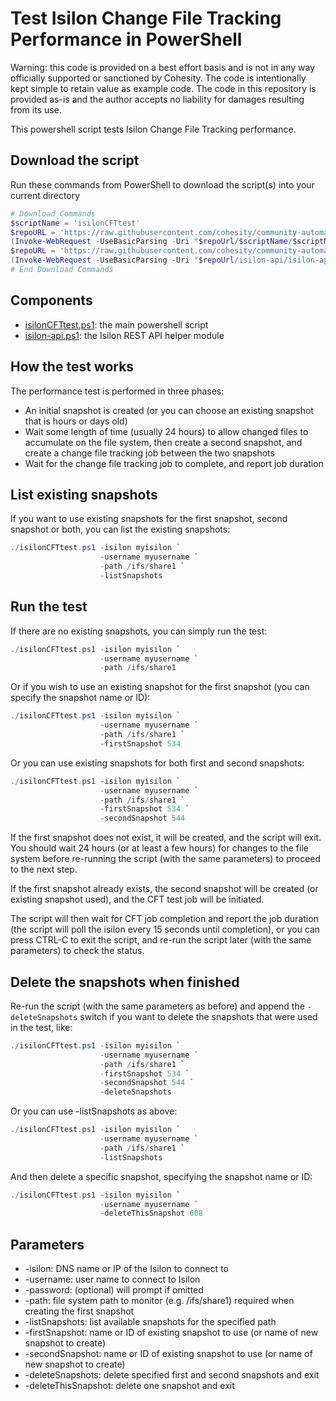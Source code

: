 # Test Isilon Change File Tracking Performance in PowerShell

Warning: this code is provided on a best effort basis and is not in any way officially supported or sanctioned by Cohesity. The code is intentionally kept simple to retain value as example code. The code in this repository is provided as-is and the author accepts no liability for damages resulting from its use.

This powershell script tests Isilon Change File Tracking performance.

## Download the script

Run these commands from PowerShell to download the script(s) into your current directory

```powershell
# Download Commands
$scriptName = 'isilonCFTtest'
$repoURL = 'https://raw.githubusercontent.com/cohesity/community-automation-samples/main/powershell'
(Invoke-WebRequest -UseBasicParsing -Uri "$repoUrl/$scriptName/$scriptName.ps1").content | Out-File "$scriptName.ps1"; (Get-Content "$scriptName.ps1") | Set-Content "$scriptName.ps1"
$repoURL = 'https://raw.githubusercontent.com/cohesity/community-automation-samples/main/powershell'
(Invoke-WebRequest -UseBasicParsing -Uri "$repoUrl/isilon-api/isilon-api.ps1").content | Out-File "isilon-api.ps1"; (Get-Content "isilon-api.ps1") | Set-Content "isilon-api.ps1"
# End Download Commands
```

## Components

* [isilonCFTtest.ps1](https://raw.githubusercontent.com/cohesity/community-automation-samples/main/powershell/isilonCFTtest/isilonCFTtest.ps1): the main powershell script
* [isilon-api.ps1](https://raw.githubusercontent.com/cohesity/community-automation-samples/main/powershell/isilon-api/isilon-api.ps1): the Isilon REST API helper module

## How the test works

The performance test is performed in three phases:

* An initial snapshot is created (or you can choose an existing snapshot that is hours or days old)
* Wait some length of time (usually 24 hours) to allow changed files to accumulate on the file system, then create a second snapshot, and create a change file tracking job between the two snapshots
* Wait for the change file tracking job to complete, and report job duration

## List existing snapshots

If you want to use existing snapshots for the first snapshot, second snapshot or both, you can list the existing snapshots:

```powershell
./isilonCFTtest.ps1 -isilon myisilon `
                    -username myusername `
                    -path /ifs/share1 `
                    -listSnapshots
```

## Run the test

If there are no existing snapshots, you can simply run the test:

```powershell
./isilonCFTtest.ps1 -isilon myisilon `
                    -username myusername `
                    -path /ifs/share1
```

Or if you wish to use an existing snapshot for the first snapshot (you can specify the snapshot name or ID):

```powershell
./isilonCFTtest.ps1 -isilon myisilon `
                    -username myusername `
                    -path /ifs/share1 `
                    -firstSnapshot 534
```

Or you can use existing snapshots for both first and second snapshots:

```powershell
./isilonCFTtest.ps1 -isilon myisilon `
                    -username myusername `
                    -path /ifs/share1 `
                    -firstSnapshot 534 `
                    -secondSnapshot 544
```

If the first snapshot does not exist, it will be created, and the script will exit. You should wait 24 hours (or at least a few hours) for changes to the file system before re-running the script (with the same parameters) to proceed to the next step.

If the first snapshot already exists, the second snapshot will be created (or existing snapshot used), and the CFT test job will be initiated.

The script will then wait for CFT job completion and report the job duration (the script will poll the isilon every 15 seconds until completion), or you can press CTRL-C to exit the script, and re-run the script later (with the same parameters) to check the status.

## Delete the snapshots when finished

Re-run the script (with the same parameters as before) and append the `-deleteSnapshots` switch if you want to delete the snapshots that were used in the test, like:

```powershell
./isilonCFTtest.ps1 -isilon myisilon `
                    -username myusername `
                    -path /ifs/share1 `
                    -firstSnapshot 534 `
                    -secondSnapshot 544 `
                    -deleteSnapshots
```

Or you can use -listSnapshots as above:

```powershell
./isilonCFTtest.ps1 -isilon myisilon `
                    -username myusername `
                    -path /ifs/share1 `
                    -listSnapshots
```

And then delete a specific snapshot, specifying the snapshot name or ID:

```powershell
./isilonCFTtest.ps1 -isilon myisilon `
                    -username myusername `
                    -deleteThisSnapshot 608
```

## Parameters

* -isilon: DNS name or IP of the Isilon to connect to
* -username: user name to connect to Isilon
* -password: (optional) will prompt if omitted
* -path: file system path to monitor (e.g. /ifs/share1) required when creating the first snapshot
* -listSnapshots: list available snapshots for the specified path
* -firstSnapshot: name or ID of existing snapshot to use (or name of new snapshot to create)
* -secondSnapshot: name or ID of existing snapshot to use (or name of new snapshot to create)
* -deleteSnapshots: delete specified first and second snapshots and exit
* -deleteThisSnapshot: delete one snapshot and exit
